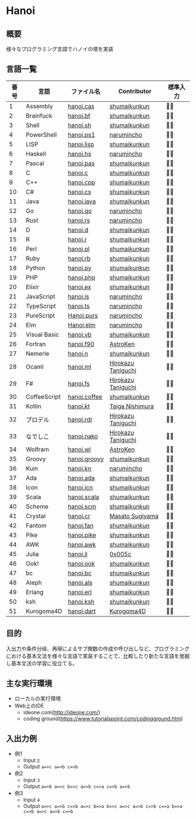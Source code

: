 # Hanoi
## 概要
様々なプログラミング言語でハノイの塔を実装

## 言語一覧
 | 番号 | 言語 | ファイル名 | Contributor | 標準入力 |
 | --- | --- | --- | --- | --- |
 | 1 | Assembly | [hanoi.cas](https://github.com/shumaikunkun/Hanoi/blob/master/hanoi.cas) | [shumaikunkun] | 🙆‍♂️ | 🙆‍♂️ |
 | 2 | Brainfuck | [hanoi.bf](https://github.com/shumaikunkun/Hanoi/blob/master/hanoi.bf) | [shumaikunkun] | 🙆‍♂️ |
 | 3 | Shell | [hanoi.sh](https://github.com/shumaikunkun/Hanoi/blob/master/hanoi.sh) | [shumaikunkun] | 🙆‍♂️ |
 | 4 | PowerShell | [hanoi.ps1](https://github.com/shumaikunkun/Hanoi/blob/master/hanoi.ps1) | [narumincho] | 🙆‍♂️ |
 | 5 | LISP | [hanoi.lisp](https://github.com/shumaikunkun/Hanoi/blob/master/hanoi.lisp) | [shumaikunkun] | 🙆‍♂️ |
 | 6 | Haskell | [hanoi.hs](https://github.com/shumaikunkun/Hanoi/blob/master/hanoi.hs) | [narumincho] | 🙆‍♂️ |
 | 7 | Pascal | [hanoi.pas](https://github.com/shumaikunkun/Hanoi/blob/master/hanoi.pas) | [shumaikunkun] | 🙆‍♂️ |
 | 8 | C | [hanoi.c](https://github.com/shumaikunkun/Hanoi/blob/master/hanoi.c) | [shumaikunkun] | 🙆‍♂️ |
 | 9 | C++ | [hanoi.cpp](https://github.com/shumaikunkun/Hanoi/blob/master/hanoi.cpp) | [shumaikunkun] | 🙆‍♂️ |
 | 10 | C# | [hanoi.cs](https://github.com/shumaikunkun/Hanoi/blob/master/hanoi.cs) | [shumaikunkun] | 🙆‍♂️ |
 | 11 | Java | [hanoi.java](https://github.com/shumaikunkun/Hanoi/blob/master/hanoi.java) | [shumaikunkun] | 🙆‍♂️ |
 | 12 | Go | [hanoi.go](https://github.com/shumaikunkun/Hanoi/blob/master/hanoi.go) | [narumincho] | 🙆‍♂️ |
 | 13 | Rust | [hanoi.rs](https://github.com/shumaikunkun/Hanoi/blob/master/hanoi.rs) | [narumincho] | 🙆‍♂️ |
 | 14 | D | [hanoi.d](https://github.com/shumaikunkun/Hanoi/blob/master/hanoi.d) | [shumaikunkun] | 🙆‍♂️ |
 | 15 | R | [hanoi.r](https://github.com/shumaikunkun/Hanoi/blob/master/hanoi.r) | [shumaikunkun] | 🙆‍♂️ |
 | 16 | Perl | [hanoi.pl](https://github.com/shumaikunkun/Hanoi/blob/master/hanoi.pl) | [shumaikunkun] | 🙆‍♂️ |
 | 17 | Ruby | [hanoi.rb](https://github.com/shumaikunkun/Hanoi/blob/master/hanoi.rb) | [shumaikunkun] | 🙆‍♂️ |
 | 18 | Python | [hanoi.py](https://github.com/shumaikunkun/Hanoi/blob/master/hanoi.py) | [shumaikunkun] | 🙆‍♂️ |
 | 19 | PHP | [hanoi.php](https://github.com/shumaikunkun/Hanoi/blob/master/hanoi.php) | [shumaikunkun] | 🙆‍♂️ |
 | 20 | Elixir | [hanoi.ex](https://github.com/shumaikunkun/Hanoi/blob/master/hanoi.ex) | [shumaikunkun] | 🙆‍♂️ |
 | 21 | JavaScript | [hanoi.js](https://github.com/shumaikunkun/Hanoi/blob/master/hanoi.js) | [narumincho] | 🙆‍♂️ |
 | 22 | TypeScript | [hanoi.ts](https://github.com/shumaikunkun/Hanoi/blob/master/hanoi.ts) | [narumincho] | 🙆‍♂️ |
 | 23 | PureScript | [Hanoi.purs](https://github.com/shumaikunkun/Hanoi/blob/master/Hanoi.purs) | [narumincho] | 🙆‍♂️ |
 | 24 | Elm | [Hanoi.elm](https://github.com/shumaikunkun/Hanoi/blob/master/Hanoi.elm) | [narumincho] | 🙅‍♂️ |
 | 25 | Visual Basic | [hanoi.vb](https://github.com/shumaikunkun/Hanoi/blob/master/hanoi.vb) | [shumaikunkun] | 🙆‍♂️ |
 | 26 | Fortran | [hanoi.f90](https://github.com/shumaikunkun/Hanoi/blob/master/hanoi.f90)  | [AstroKen] | 🙆‍♂️ |
 | 27 | Nemerle | [hanoi.n](https://github.com/shumaikunkun/Hanoi/blob/master/hanoi.n) | [shumaikunkun] | 🙅‍♂️ |
 | 28 | Ocaml | [hanoi.ml](https://github.com/shumaikunkun/Hanoi/blob/master/hanoi.ml) | [Hirokazu Taniguchi] | 🙆‍♂️ |
 | 29 | F# | [hanoi.fs](https://github.com/shumaikunkun/Hanoi/blob/master/hanoi.fs) | [Hirokazu Taniguchi] | 🙅‍♂️ |
 | 30 | CoffeeScript | [hanoi.coffee](https://github.com/shumaikunkun/Hanoi/blob/master/hanoi.coffee) | [shumaikunkun] | 🙆‍♂️ |
 | 31 | Kotlin | [hanoi.kt](https://github.com/shumaikunkun/Hanoi/blob/master/hanoi.kt) | [Taiga Nishimura] | 🙆‍♂️ |
 | 32 | プロデル | [hanoi.rdr](https://github.com/shumaikunkun/Hanoi/blob/master/hanoi.rdr) | [Hirokazu Taniguchi] | 🙅‍♂️ |
 | 33 | なでしこ | [hanoi.nako](https://github.com/shumaikunkun/Hanoi/blob/master/hanoi.nako) | [Hirokazu Taniguchi] | 🙅‍♂️ |
 | 34 | Wolfram | [hanoi.wl](https://github.com/shumaikunkun/Hanoi/blob/master/hanoi.wl)  | [AstroKen] | 🙅‍♂️ |
 | 35 | Groovy | [hanoi.groovy](https://github.com/shumaikunkun/Hanoi/blob/master/hanoi.groovy) | [shumaikunkun] | 🙆‍♂️ |
 | 36 | Kuin | [hanoi.kn](https://github.com/shumaikunkun/Hanoi/blob/master/hanoi.kn) | [narumincho] | 🙆‍♂️ |
 | 37 | Ada | [hanoi.ada](https://github.com/shumaikunkun/Hanoi/blob/master/hanoi.ada) | [shumaikunkun] | 🙆‍♂️ |
 | 38 | Icon | [hanoi.icn](https://github.com/shumaikunkun/Hanoi/blob/master/hanoi.icn) | [shumaikunkun] | 🙆‍♂️ |
 | 39 | Scala | [hanoi.scala](https://github.com/shumaikunkun/Hanoi/blob/master/hanoi.scala) | [shumaikunkun] | 🙆‍♂️ |
 | 40 | Scheme | [hanoi.scm](https://github.com/shumaikunkun/Hanoi/blob/master/hanoi.scm) | [shumaikunkun] | 🙆‍♂️ |
 | 41 | Crystal | [hanoi.cr](https://github.com/shumaikunkun/Hanoi/blob/master/hanoi.cr) | [Masato Sugiyama] | 🙆‍♂️ |
 | 42 | Fantom | [hanoi.fan](https://github.com/shumaikunkun/Hanoi/blob/master/hanoi.fan) | [shumaikunkun] | 🙅‍♂️ |
 | 43 | Pike | [hanoi.pike](https://github.com/shumaikunkun/Hanoi/blob/master/hanoi.pike) | [shumaikunkun] | 🙆‍♂️ |
 | 44 | AWK | [hanoi.awk](https://github.com/shumaikunkun/Hanoi/blob/master/hanoi.awk) | [shumaikunkun] | 🙆‍♂️ |
 | 45 | Julia | [hanoi.jl](https://github.com/shumaikunkun/Hanoi/blob/master/hanoi.jl) | [0x005c] | 🙆‍♂️ |
 | 46 | Ook! | [hanoi.ook](https://github.com/shumaikunkun/Hanoi/blob/master/hanoi.ook) | [shumaikunkun] | 🙆‍♂️ |
 | 47 | bc | [hanoi.bc](https://github.com/shumaikunkun/Hanoi/blob/master/hanoi.bc) | [shumaikunkun] | 🙆‍♂️ |
 | 48 | Aleph | [hanoi.als](https://github.com/shumaikunkun/Hanoi/blob/master/hanoi.als) | [shumaikunkun] | 🙅‍♂️ |
 | 49 | Erlang | [hanoi.erl](https://github.com/shumaikunkun/Hanoi/blob/master/hanoi.erl) | [shumaikunkun] | 🙅‍♂️ |
 | 50 | ksh | [hanoi.ksh](https://github.com/shumaikunkun/Hanoi/blob/master/hanoi.ksh) | [shumaikunkun] | 🙆‍♂️ |
 | 51 | Kurogoma4D | [hanoi.dart](https://github.com/shumaikunkun/Hanoi/blob/master/hanoi.dart) | [Kurogoma4D] | 🙆‍♂️ |


[shumaikunkun]:https://github.com/shumaikunkun
[narumincho]:https://github.com/narumincho
[AstroKen]:https://github.com/AstroKen
[Hirokazu Taniguchi]:https://github.com/Sabanna-Hirokazu
[Taiga Nishimura]:https://github.com/TaigaNatto
[Masato Sugiyama]:https://github.com/smasato
[0x005c]:https://github.com/0x005c
[Kurogoma4D]:https://github.com/Kurogoma4D

## 目的
入出力や条件分岐、再帰によるサブ関数の作成や呼び出しなど、プログラミングにおける基本文法を様々な言語で実装することで、比較したり新たな言語を発掘し基本文法の学習に役立てる。

## 主な実行環境
+ ローカルの実行環境
+ Web上のIDE
    + ideone.com(http://ideone.com/)
    + coding ground(https://www.tutorialspoint.com/codingground.htm)


## 入出力例
+ 例1
    + Input `2`
    + Output `a=>c a=>b c=>b`
+ 例2
    + Input `3`
    + Output `a=>b a=>c b=>c a=>b c=>a c=>b a=>b`
+ 例3
    + Input `4`
    + Output `a=>c a=>b c=>b a=>c b=>a b=>c a=>c a=>b c=>b c=>a b=>a c=>b a=>c a=>b c=>b`
